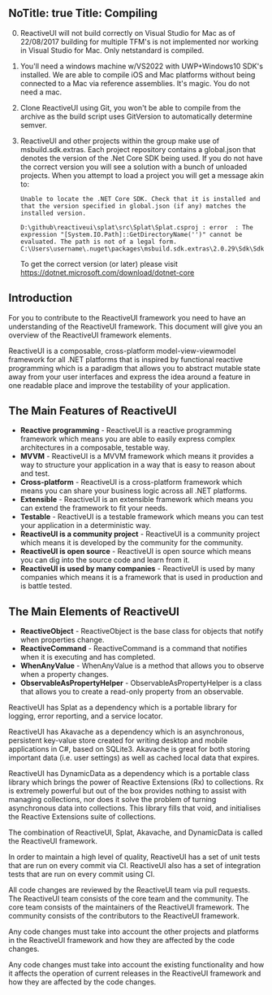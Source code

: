 NoTitle: true
Title: Compiling
---

0. ReactiveUI will not build correctly on Visual Studio for Mac as of 22/08/2017 building for multiple TFM's is not implemented nor working in Visual Studio for Mac. Only netstandard is compiled.

1. You'll need a windows machine w/VS2022 with UWP+Windows10 SDK's installed. We are able to compile iOS and Mac platforms without being connected to a Mac via reference assemblies. It's magic. You do not need a mac.

2. Clone ReactiveUI using Git, you won't be able to compile from the archive as the build script uses GitVersion to automatically determine semver.

3. ReactiveUI and other projects within the group make use of msbuild.sdk.extras. Each project repository contains a global.json that denotes the version of the .Net Core SDK being used. If you do not have the correct version you will see a solution with a bunch of unloaded projects. When you attempt to load a project you will get a message akin to:

   ```
   Unable to locate the .NET Core SDK. Check that it is installed and that the version specified in global.json (if any) matches the installed version.

   D:\github\reactiveui\splat\src\Splat\Splat.csproj : error  : The expression "[System.IO.Path]::GetDirectoryName('')" cannot be evaluated. The path is not of a legal form.  C:\Users\username\.nuget\packages\msbuild.sdk.extras\2.0.29\Sdk\Sdk.props
   ```

   To get the correct version (or later) please visit https://dotnet.microsoft.com/download/dotnet-core


## Introduction

For you to contribute to the ReactiveUI framework you need to have an understanding of the ReactiveUI framework.
This document will give you an overview of the ReactiveUI framework elements.

ReactiveUI is a composable, cross-platform model-view-viewmodel framework for all .NET platforms that is inspired by functional reactive programming which is a paradigm that allows you to abstract mutable state away from your user interfaces and express the idea around a feature in one readable place and improve the testability of your application.

## The Main Features of ReactiveUI

* **Reactive programming** - ReactiveUI is a reactive programming framework which means you are able to easily express complex architectures in a composable, testable way.
* **MVVM** - ReactiveUI is a MVVM framework which means it provides a way to structure your application in a way that is easy to reason about and test.
* **Cross-platform** - ReactiveUI is a cross-platform framework which means you can share your business logic across all .NET platforms.
* **Extensible** - ReactiveUI is an extensible framework which means you can extend the framework to fit your needs.
* **Testable** - ReactiveUI is a testable framework which means you can test your application in a deterministic way.
* **ReactiveUI is a community project** - ReactiveUI is a community project which means it is developed by the community for the community.
* **ReactiveUI is open source** - ReactiveUI is open source which means you can dig into the source code and learn from it.
* **ReactiveUI is used by many companies** - ReactiveUI is used by many companies which means it is a framework that is used in production and is battle tested.

## The Main Elements of ReactiveUI

* **ReactiveObject** - ReactiveObject is the base class for objects that notify when properties change.
* **ReactiveCommand** - ReactiveCommand is a command that notifies when it is executing and has completed.
* **WhenAnyValue** - WhenAnyValue is a method that allows you to observe when a property changes.
* **ObservableAsPropertyHelper** - ObservableAsPropertyHelper is a class that allows you to create a read-only property from an observable.

ReactiveUI has Splat as a dependency which is a portable library for logging, error reporting, and a service locator.

ReactiveUI has Akavache as a dependency which is an asynchronous, persistent key-value store created for writing desktop and mobile applications in C#, based on SQLite3. Akavache is great for both storing important data (i.e. user settings) as well as cached local data that expires.

ReactiveUI has DynamicData as a dependency which is a portable class library which brings the power of Reactive Extensions (Rx) to collections. Rx is extremely powerful but out of the box provides nothing to assist with managing collections, nor does it solve the problem of turning asynchronous data into collections. This library fills that void, and initialises the Reactive Extensions suite of collections.

The combination of ReactiveUI, Splat, Akavache, and DynamicData is called the ReactiveUI framework.

In order to maintain a high level of quality, ReactiveUI has a set of unit tests that are run on every commit via CI. ReactiveUI also has a set of integration tests that are run on every commit using CI.

All code changes are reviewed by the ReactiveUI team via pull requests. The ReactiveUI team consists of the core team and the community. The core team consists of the maintainers of the ReactiveUI framework. The community consists of the contributors to the ReactiveUI framework.

Any code changes must take into account the other projects and platforms in the ReactiveUI framework and how they are affected by the code changes.

Any code changes must take into account the existing functionality and how it affects the operation of current releases in the ReactiveUI framework and how they are affected by the code changes.
